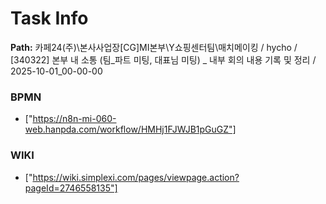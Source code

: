 # Task Info

**Path:** 카페24(주)\본사사업장\[CG]MI본부\Y쇼핑센터팀\매치메이킹 / hycho / [340322] 본부 내 소통 (팀_파트 미팅, 대표님 미팅) _ 내부 회의 내용 기록 및 정리 / 2025-10-01_00-00-00

### BPMN
- ["https://n8n-mi-060-web.hanpda.com/workflow/HMHj1FJWJB1pGuGZ"]

### WIKI
- ["https://wiki.simplexi.com/pages/viewpage.action?pageId=2746558135"]

